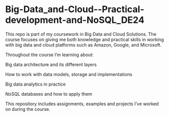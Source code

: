 # Big-Data_and-Cloud--Practical-development-and-NoSQL_DE24
This repo is part of my coursework in Big Data and Cloud Solutions. The course focuses on giving me both knowledge and practical skills in working with big data and cloud platforms such as Amazon, Google, and Microsoft.

Throughout the course I’m learning about:

Big data architecture and its different layers

How to work with data models, storage and implementations

Big data analytics in practice

NoSQL databases and how to apply them

This repository includes assignments, examples and projects I’ve worked on during the course.
